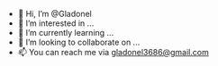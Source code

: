 - 👋 Hi, I’m @Gladonel
- 👀 I’m interested in ...
- 🌱 I’m currently learning ...
- 💞️ I’m looking to collaborate on ...
- 📫 You can reach me via gladonel3686@gmail.com

<!---
Gladonel/Gladonel is a ✨ special ✨ repository because its `README.md` (this file) appears on your GitHub profile.
You can click the Preview link to take a look at your changes.
--->

